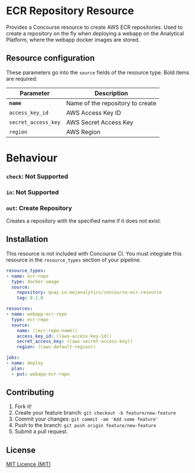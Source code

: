 # ECR Repository Resource

Provides a Concourse resource to create AWS ECR repositories. Used to create a
repository on the fly when deploying a webapp on the Analytical Platform, where
the webapp docker images are stored.

## Resource configuration

These parameters go into the `source` fields of the resource type. Bold items are required:

| Parameter | Description |
| --------- | ----------- |
| **`name`** | Name of the repository to create |
| `access_key_id` | AWS Access Key ID |
| `secret_access_key` | AWS Secret Access Key |
| `region` | AWS Region |

# Behaviour

### `check`: Not Supported

### `in`: Not Supported

### `out`: Create Repository

Creates a repository with the specified name if it does not exist.

## Installation

This resource is not included with Concourse CI. You must integrate this resource in the `resource_types` section of your pipeline.

```yaml
resource_types:
- name: ecr-repo
  type: docker-image
  source:
    repository: quay.io.mojanalytics/concourse-ecr-resource
    tag: 0.1.0

resources:
- name: webapp-ecr-repo
  type: ecr-repo
  source:
    name: ((ecr-repo-name))
    access_key_id: ((aws-access-key-id))
    secret_access_key: ((aws-secret-access-key))
    region: ((aws-default-region))

jobs:
- name: deploy
  plan:
  - put: webapp-ecr-repo
```

## Contributing

1. Fork it!
2. Create your feature branch: `git checkout -b feature/new-feature`
3. Commit your changes: `git commit -am 'Add some feature'`
4. Push to the branch: `git push origin feature/new-feature`
5. Submit a pull request.

## License

[MIT Licence (MIT)](LICENCE)

